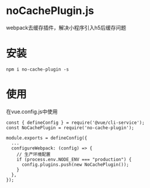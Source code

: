 # noCachePlugin.js
webpack去缓存插件，解决小程序引入h5后缓存问题
# 安装
```code
npm i no-cache-plugin -s
```
# 使用
在vue.config.js中使用
```code
const { defineConfig } = require('@vue/cli-service');
const NoCachePlugin = require('no-cache-plugin');

module.exports = defineConfig({
  ...
  configureWebpack: (config) => {
    // 生产环境配置
    if (process.env.NODE_ENV === "production") {
      config.plugins.push(new NoCachePlugin());
    }
  },
});
```

